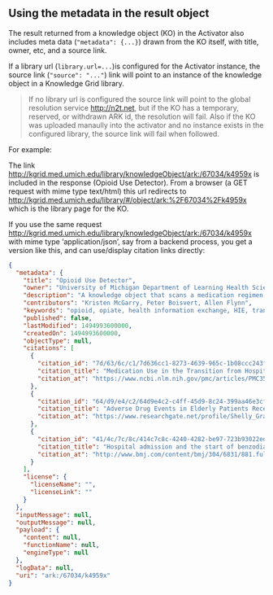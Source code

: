 
## Using the metadata in the result object

The result returned from a knowledge object (KO) in the Activator also includes meta data (`"metadata": {...}`) drawn from the KO itself, with title, owner, etc, and a source link.

If a library url (`library.url=...`)is configured for the Activator instance, the source link (`"source": "..."`) link will point to an instance of the knowledge object in a Knowledge Grid library. 

> If no library url is configured the source link will point to the global resolution service http://n2t.net, but if the KO has a temporary, reserved, or withdrawn ARK id, the resolution will fail. Also if the KO was uploaded manaully into the activator and no instance exists in the configured library, the source link will fail when followed.


For example: 

The link http://kgrid.med.umich.edu/library/knowledgeObject/ark:/67034/k4959x is included in the response (Opioid Use Detector). 
From a browser (a GET request with mime type text/html) this url redirects to http://kgrid.med.umich.edu/library/#/object/ark:%2F67034%2Fk4959x which is the library page for the KO.

If you use the same request http://kgrid.med.umich.edu/library/knowledgeObject/ark:/67034/k4959x with mime type ‘application/json’, say from a backend process, you get a version like this, and can use/display citation links directly:


```json
{
  "metadata": {
    "title": "Opioid Use Detector",
    "owner": "University of Michigan Department of Learning Health Sciences",
    "description": "A knowledge object that scans a medication regimen for the presence of an opioid.  This object has many potential uses, including one use as a filtering/screening mechanism when applied in the context of messaging and health information exchange at Transitions of Care. ",
    "contributors": "Kristen McGarry, Peter Boisvert, Allen Flynn",
    "keywords": "opioid, opiate, health information exchange, HIE, transition of care, transitions of care, medication",
    "published": false,
    "lastModified": 1494993600000,
    "createdOn": 1494993600000,
    "objectType": null,
    "citations": [
      {
        "citation_id": "7d/63/6c/c1/7d636cc1-8273-4639-965c-1b08ccc243fa",
        "citation_title": "Medication Use in the Transition from Hospital to Home",
        "citation_at": "https://www.ncbi.nlm.nih.gov/pmc/articles/PMC3575742/"
      },
      {
        "citation_id": "64/d9/e4/c2/64d9e4c2-c4ff-45d9-8c24-399aa46e3cfa",
        "citation_title": "Adverse Drug Events in Elderly Patients Receiving Home Health Services Following Hospital Discharge",
        "citation_at": "https://www.researchgate.net/profile/Shelly_Gray2/publication/12728552_Adverse_Drug_Events_in_Elderly_Patients_Receiving_Home_Health_Services_following_Hospital_Discharge/links/53e8d8e90cf2fb7487246e4c.pdf"
      },
      {
        "citation_id": "41/4c/7c/8c/414c7c8c-4240-4282-be97-723b93022ede",
        "citation_title": "Hospital admission and the start of benzodiazepine use",
        "citation_at": "http://www.bmj.com/content/bmj/304/6831/881.full.pdf"
      }
    ],
    "license": {
      "licenseName": "",
      "licenseLink": ""
    }
  },
  "inputMessage": null,
  "outputMessage": null,
  "payload": {
    "content": null,
    "functionName": null,
    "engineType": null
  },
  "logData": null,
  "uri": "ark:/67034/k4959x"
}
```
